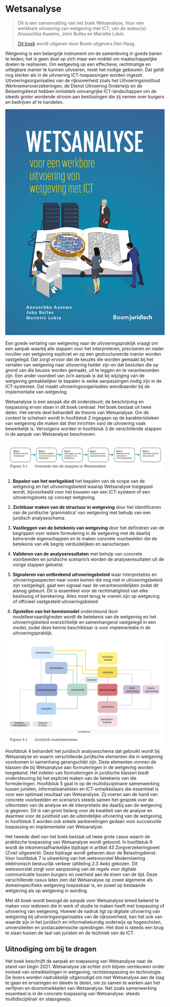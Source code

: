 # Wetsanalyse

> Dit is een samenvatting van het boek Wetsanalyse, Voor een werkbare uitvoering van wetgeving met ICT, van de auteur(s): Anouschka Ausems, John Bulles en Mariette Lokin.
>
> [Dit boek](https://www.boomdenhaag.nl/webshop/wetsanalyse) wordt uitgeven door Boom uitgevers Den Haag.

Wetgeving is een belangrijk instrument om de samenleving in goede banen te leiden; het is geen doel op zich maar een middel om maatschappelijke doelen te realiseren. 
Om wetgeving op een effectieve, rechtmatige en uitlegbare manier te kunnen uitvoeren, moet het nodige gebeuren. Dat geldt nog sterker als in de uitvoering ICT-toepassingen worden ingezet. Uitvoeringsorganisaties van de rijksoverheid zoals het Uitvoeringsinstituut Werknemersverzekeringen, de Dienst Uitvoering Onderwijs en de Belastingdienst hebben inmiddels omvangrijke ICT-landschappen om de steeds groter wordende stroom aan beslissingen die zij nemen over burgers en bedrijven af te handelen.

![Boek Wetsanalyse](../assets/images/boekwetsanalyse.png)

Een goede vertaling van wetgeving naar de uitvoeringspraktijk vraagt om een aanpak waarbij alle stappen voor het interpreteren, preciseren en nader invullen van wetgeving expliciet en op een gestructureerde manier worden vastgelegd. Dat zorgt ervoor dat de keuzes die worden gemaakt bij het vertalen van wetgeving naar uitvoering helder zijn en dat besluiten die op grond van die keuzes worden gemaakt, uit te leggen en te verantwoorden zijn. Een ander voordeel van zo’n aanpak is dat bij wijziging van de wetgeving gemakkelijker te bepalen is welke aanpassingen nodig zijn in de ICT-systemen. Dat maakt uitvoeringsorganisaties wendbaarder bij de implementatie van wetgeving. 

Wetsanalyse is een aanpak die dit ondersteunt; de beschrijving en toepassing ervan staan in dit boek centraal. Het boek bestaat uit twee delen. Het eerste deel behandelt de theorie van Wetsanalyse. Om de context te schetsen wordt in hoofdstuk 2 ingegaan op de karakteristieken van wetgeving die maken dat (het inrichten van) de uitvoering vaak bewerkelijk is. Vervolgens worden in hoofdstuk 3 de verschillende stappen in de aanpak van Wetsanalyse beschreven:

![Stappen Wetsanalyse](../assets/images/stappenschema.png)

1. **Bepalen van het werkgebied** het bepalen van de scope van de wetgeving en het uitvoeringsbeleid waarop Wetsanalyse toegepast wordt, bijvoorbeeld voor het bouwen van een ICT-systeem of een uitvoeringstoets op concept wetgeving.

2. **Zichtbaar maken van de structuur in wetgeving** door het identificeren van de juridische ‘grammatica’ van wetgeving met behulp van een juridisch analyseschema.

3. **Vastleggen van de betekenis van wetgeving** door het definiëren van de begrippen voor iedere formulering in de wetgeving met de daarbij behorende eigenschappen en te maken concrete voorbeelden die de betekenis van elk begrip verduidelijken en aanscherpen.

4. **Valideren van de analyseresultaten** met behulp van concrete voorbeelden en juridische scenario’s worden de analyseresultaten uit de vorige stappen getoetst.

5. **Signaleren van ontbrekend uitvoeringsbeleid** waar interpretaties en uitvoeringsaspecten naar voren komen die nog niet in uitvoeringsbeleid zijn vastgelegd, gaat een signaal naar de verantwoordelijken zodat dit alsnog gebeurt. Dit is essentieel voor de rechtmatigheid van elke beslissing of berekening. Alles moet terug te voeren zijn op wetgeving of officieel vastgesteld uitvoeringsbeleid.

6. **Opstellen van het kennismodel** ondersteund door modelleervaardigheden wordt de betekenis van de wetgeving en het uitvoeringsbeleid overzichtelijk en samenhangend vastgelegd in een model, zodat deze kennis beschikbaar is voor implementatie in de uitvoeringspraktijk.

![Juridisch analyseschema](../assets/images/analyseschema.png)
Hoofdstuk 4 behandelt het juridisch analyseschema dat gebruikt wordt bij Wetsanalyse en waarin verschillende juridische elementen die in wetgeving voorkomen in samenhang gerangschikt zijn. Deze elementen vormen de klassen die bij Wetsanalyse aan formuleringen in de wetgeving worden toegekend. Het indelen van formuleringen in juridische klassen biedt ondersteuning bij het expliciet maken van de betekenis van die formuleringen. Hoofdstuk 5 gaat in op de multidisciplinaire samenwerking tussen juristen, informatieanalisten en ICT-ontwikkelaars die essentieel is voor een optimaal resultaat van Wetsanalyse. Zij voeren aan de hand van concrete voorbeelden en scenario’s steeds samen het gesprek over de uitkomsten van de analyse en de interpretatie die daarbij aan de wetgeving is gegeven. Dit is van groot belang voor de kwaliteit van de analyse en daarmee voor de juistheid van de uiteindelijke uitvoering van de wetgeving. In hoofdstuk 5 worden ook enkele aanbevelingen gedaan voor succesvolle toepassing en implementatie van Wetsanalyse.

Het tweede deel van het boek bestaat uit twee grote casus waarin de praktische toepassing van Wetsanalyse wordt getoond. In hoofdstuk 6 wordt de inkomensafhankelijke bijdrage in artikel 43 Zorgverzekeringswet (Zvw) uitgewerkt. Deze bijdrage wordt geheven door de Belastingdienst. Voor hoofdstuk 7 is uitwerking van het wetsvoorstel Modernisering elektronisch bestuurlijk verkeer (afdeling 2.3 Awb) gekozen. Dit wetsvoorstel zorgt voor aanpassing van de regels voor digitale communicatie tussen burgers en overheid aan de eisen van de tijd. Deze verschillende casus laten zien dat Wetsanalyse op zowel algemene als domeinspecifieke wetgeving toepasbaar is, en zowel op bestaande wetgeving als op wetgeving in wording.

Met dit boek wordt beoogd de aanpak voor Wetsanalyse breed bekend te maken voor iedereen die in werk of studie te maken heeft met toepassing of uitvoering van wetgeving. Hoewel de nadruk ligt op digitale uitvoering van wetgeving bij uitvoeringsorganisaties van de rijksoverheid, kan het ook van waarde zijn in het juridisch en informatiekundig onderwijs op hogescholen, universiteiten en postacademische opleidingen. Het doel is steeds een brug te slaan tussen de taal van juristen en de techniek van de ICT.

## Uitnodiging om bij te dragen

Het boek beschrijft de aanpak en toepassing van Wetsanalyse naar de stand van begin 2021. Wetsanalyse zal echter zich blijven vernieuwen onder invloed van ontwikkelingen in wetgeving, rechtstoepassing en technologie. De lezers worden nadrukkelijk uitgenodigd om met Wetsanalyse aan de slag te gaan en ervaringen en ideeën te delen, om zo samen te werken aan het verfijnen en doorontwikkelen van Wetsanalyse. Net zoals samenwerking essentieel is in de concrete toepassing van Wetsanalyse: steeds multidisciplinair en stapsgewijs.